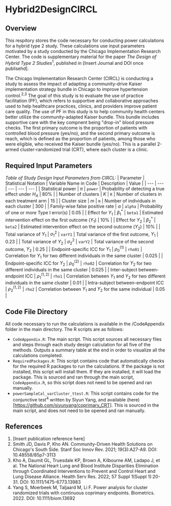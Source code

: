 # Hybrid2DesignCIRCL

## Overview

This respitory stores the code necessary for conducting power calculations for a hybrid type 2 study. These calculations use input parameters motivated by a study conducted by the Chicago Implementation Research Center. The code is supplementary material for the paper _The Design of Hybrid Type 2 Studies_<sup>1</sup>, published in [Insert Journal and DOI once publisehd].

The Chicago Implementation Research Center (CIRCL) is conducting a study to assess the impact of adapting a community-drive Kaiser implementation strategy bundle in Chicago to improve hypertension control.<sup>2,3</sup> The goal of this study is to evaluate the use of practice facilitation (PF), which refers to supportive and collaborative approaches used to help healthcare practices, clinics, and providers improve patient care quality. The use of PF in this study is to help community health centers better utilize the community-adapted Kaiser bundle. This bundle includes supportive care with the key compnent being "drop-in" blood pressure checks. The first primary outcome is the proportion of patients with controlled blood pressure (yes/no), and the second primary outcome is reach, which is defined as the proportion of patients, among those who were eligible, who received the Kaiser bundle (yes/no). This is a parallel 2-armed cluster-randomized trial (CRT), where each cluster is a clinic. 

## Required Input Parameters

_Table of Study Design Input Parameters from CIRCL:_
| Parameter | Statistical Notation | Variable Name in Code | Description | Value |
| ---                             | ---              | ---     | --- | --- |
| Statistical power               | $\pi$            | `power` | Probability of detecting a true effect under $H_A$ | 80% |
| Number of clusters              | $K$              | `K`     | Number of clusters in each treatment arm | 15 |
| Cluster size                    | $m$              | `m`     | Number of individuals in each cluster | 300 |
| Family-wise false positive rate | $\alpha$         | `alpha` | Probability of one or more Type I error(s) | 0.05 |
| Effect for $Y_1$                | $\beta_1^*$      | `beta1` | Estimated intervention effect on the first outcome ($Y_1$) | 10% |
| Effect for $Y_2$                | $\beta_2^*$      | `beta2` | Estimated intervention effect on the second outcome ($Y_2$) | 10% |
| Total variance of $Y_1$         | $\sigma_1^2$     | `varY1` | Total variance of the first outcome, $Y_1$ | 0.23 |
| Total variance of $Y_2$         | $\sigma_2^2$     | `varY2` | Total variance of the second outcome, $Y_2$ | 0.25 |
| Endpoint-specific ICC for $Y_1$ | $\rho_0^{(1)}$   | `rho01` | Correlation for $Y_1$ for two different individuals in the same cluster | 0.025 |
| Endpoint-specific ICC for $Y_2$ | $\rho_0^{(2)}$   | `rho02` | Correlation for $Y_2$ for two different individuals in the same cluster | 0.025 |
| Inter-subject between-endpoint ICC | $\rho_1^{(1,2)}$ | `rho1`  | Correlation between $Y_1$ and $Y_2$ for two different individuals in the same cluster | 0.01 |
| Intra-subject between-endpoint ICC | $\rho_2^{(1,2)}$ | `rho2`  | Correlation between $Y_1$ and $Y_2$ for the same individual | 0.05 |

## Code File Directory

All code necessary to run the calculations is available in the /CodeAppendix folder in the main directory. The R scripts are as follows:
- `CodeAppendix.R`: The main script. This script sources all necessary files and steps through each study design calculation for all five of the methods. Outputs a summary table at the end in order to visualize all the calculations completed.
- `RequiredPackages.R`: This script contains code that automatically checks for the required R packages to run the calculations. If the package is not installed, this script will install them. If they are installed, it will load the package. This is sourced and ran through the main script, `CodeAppendix.R`, so this script does not need to be opened and ran manually.
- `powerSampleCal_varCluster_ttest.R`: This script contains code for the conjunctive test<sup>4</sup> written by Siyun Yang, and available (here)[https://github.com/siyunyang/coprimary_CRT]. This is sourced in the main script, and does not need to be opened and ran manually.

## References
1. [Insert publication reference here]
2. Smith JD, Davis P, Kho AN. Community-Driven Health Solutions on Chicago's South Side. Stanf Soc Innov Rev. 2021; 19(3):A27-A9. DOI: 10.48558/85p7-3113
3. Kho A, Daumit GL, Truesdale KP, Brown A, Kilbourne AM, Ladapo J, et al. The National Heart Lung and Blood Institute Disparities Elimination through Coordinated Interventions to Prevent and Control Heart and Lung Disease Alliance. Health Serv Res. 2022; 57 Suppl 1(Suppl 1):20-31. DOI: 10.1111/1475-6773.13983
4. Yang S, Moerbeek M, Taljaard M, Li F. Power analysis for cluster randomized trials with continuous coprimary endpoints. Biometrics. 2022. DOI: 10.1111/biom.13692


